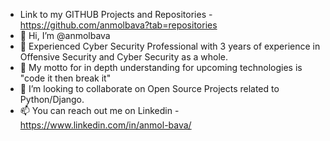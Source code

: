 - Link to my GITHUB Projects and Repositories - https://github.com/anmolbava?tab=repositories
- 👋 Hi, I’m @anmolbava
- 👀 Experienced Cyber Security Professional with 3 years of experience in Offensive Security and Cyber Security as a whole.
- 🌱 My motto for in depth understanding for upcoming technologies is "code it then break it"
- 💞️ I’m looking to collaborate on Open Source Projects related to Python/Django.
- 📫 You can reach out me on Linkedin - https://www.linkedin.com/in/anmol-bava/

 
